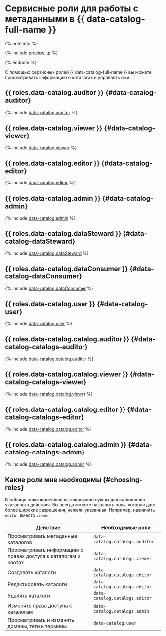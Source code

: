 # Сервисные роли для работы с метаданными в {{ data-catalog-full-name }}



{% note info %}

{% include [preview-tp](../../_includes/preview-tp.md) %}

{% endnote %}



С помощью сервисных ролей {{ data-catalog-full-name }} вы можете просматривать информацию о каталогах и управлять ими.

## {{ roles.data-catalog.auditor }} {#data-catalog-auditor}

{% include [data-catalog.auditor](../../_roles/data-catalog/auditor.md) %}

## {{ roles.data-catalog.viewer }} {#data-catalog-viewer}

{% include [data-catalog.viewer](../../_roles/data-catalog/viewer.md) %}

## {{ roles.data-catalog.editor }} {#data-catalog-editor}

{% include [data-catalog.editor](../../_roles/data-catalog/editor.md) %}

## {{ roles.data-catalog.admin }} {#data-catalog-admin}

{% include [data-catalog.admin](../../_roles/data-catalog/admin.md) %}

## {{ roles.data-catalog.dataSteward }} {#data-catalog-dataSteward}

{% include [data-catalog.dataSteward](../../_roles/data-catalog/dataSteward.md) %}

## {{ roles.data-catalog.dataConsumer }} {#data-catalog-dataConsumer}

{% include [data-catalog.dataConsumer](../../_roles/data-catalog/dataConsumer.md) %}

## {{ roles.data-catalog.user }} {#data-catalog-user}

{% include [data-catalog.user](../../_roles/data-catalog/user.md) %}

## {{ roles.data-catalog.catalog.auditor }} {#data-catalog-catalogs-auditor}

{% include [data-catalog.catalog.auditor](../../_roles/data-catalog/catalogs/auditor.md) %}

## {{ roles.data-catalog.catalog.viewer }} {#data-catalog-catalogs-viewer}

{% include [data-catalog.catalog.viewer](../../_roles/data-catalog/catalogs/viewer.md) %}

## {{ roles.data-catalog.catalog.editor }} {#data-catalog-catalogs-editor}

{% include [data-catalog.catalog.editor](../../_roles/data-catalog/catalogs/editor.md) %}

## {{ roles.data-catalog.catalog.admin }} {#data-catalog-catalogs-admin}

{% include [data-catalog.catalog.admin](../../_roles/data-catalog/catalogs/admin.md) %}

## Какие роли мне необходимы {#choosing-roles}

В таблице ниже перечислено, какие роли нужны для выполнения указанного действия. Вы всегда можете назначить роль, которая дает более широкие разрешения, нежели указанная. Например, назначить `editor` вместо `viewer`.

| Действие                                                       | Необходимые роли                |
|----------------------------------------------------------------|---------------------------------|
| Просматривать метаданные каталогов                             | `data-catalog.catalogs.auditor` |
| Просматривать информацию о правах доступа к каталогам и квотах | `data-catalog.catalogs.viewer`  |
| Создавать каталоги                                             | `data-catalog.catalogs.editor`  |
| Редактировать каталоги                                         | `data-catalog.catalogs.editor`  |
| Удалять каталоги                                               | `data-catalog.catalogs.editor`  |
| Изменять права доступа к каталогам                             | `data-catalog.catalogs.admin`   |
| Просматривать и изменять домены, теги и термины                | `data-catalog.user`             |

